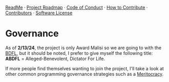 [ReadMe](./README.md) · [Project Roadmap](./PROJECT_ROADMAP.md) · [Code of Conduct](./CODE_OF_CONDUCT.md) · [How to Contribute](./HOW_TO_CONTRIBUTE.md) · [Contributors](./CONTRIBUTORS.md) · [Software License](./LICENSE)

# Governance
As of **2/13/24**, the project is only Award Malisi so we are going to with the [BDFL](http://oss-watch.ac.uk/resources/benevolentdictatorgovernancemodel), but it should be noted, I prefer to give myself the following title:
**ABDFL** = Alleged-Benevolent, Dictator For Life. 

If more people find themselves wanting to join the project, I'll take a look at other common programming governance strategies such as a [Meritocracy](http://oss-watch.ac.uk/resources/meritocraticgovernancemodel).
